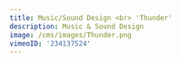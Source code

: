```yaml
---
title: Music/Sound Design <br> 'Thunder'
description: Music & Sound Design
image: /cms/images/Thunder.png
vimeoID: '234137524'
---
```


